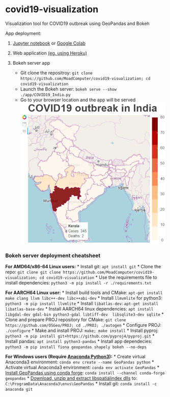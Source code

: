 # covid19-visualization
Visualization tool for COVID19 outbreak using GeoPandas and Bokeh

App deployment:

1. [Jupyter notebook](https://github.com/MoadComputer/covid19-visualization/blob/master/examples/COVID19_India.ipynb) or [Google Colab](https://colab.research.google.com/github/MoadComputer/covid19-visualization/blob/master/examples/COVID19_India.ipynb)

2. Web application [(eg. using Heroku)](https://covid19india-visualization.herokuapp.com/COVID19_India)

3. Bokeh server app
    * Git clone the repositroy: ```git clone https://github.com/MoadComputer/covid19-visualization; cd covid19-visualization```
    * Launch the Bokeh server: ```bokeh serve --show ./app/COVID19_India.py```
    * Go to your browser location and the app will be served
    ![Bokeh static output](https://github.com/MoadComputer/covid19-visualization/raw/master/examples/COVID19_India_Bokeh_output.png)

### **Bokeh server deployment cheatsheet**

**For AMD64/x86-64 Linux users:**
    * Install git: ```apt install git```
    * Clone the repo: ```git clone git clone https://github.com/MoadComputer/covid19-visualization; cd covid19-visualization```
    * Use the requirements file to install dependencies: ```python3 -m pip install -r ./requirements.txt```

**For AARCH64 Linux user:**
    * Install build tools and CMake: ```apt-get install make clang llvm libc++-dev libc++abi-dev```
    * Install ```llmvmlite``` for python3: ```python3 -m pip install llvmlite```
    * Install ```libatlas-dev```: ```apt-get install libatlas-base-dev```
    * Install AARCH64 linux dependencies: ```apt install libgdal-dev gdal-bin python3-gdal libtiff-dev  libsqlite3-dev sqlite```
    * Clone and prepare PROJ repository for CMake: ```git clone https://github.com/OSGeo/PROJ; cd ./PROJ; ./autogen```
    * Configure PROJ: ```./configure```
    * Make and install PROJ: ```make; make install```
    * Install pyproj: ```python3 -m pip install git+https://github.com/pyproj4/pyproj.git```
    * Install pandas: ```apt install python3-pandas```
    * Install app dependecies: ```python3 -m pip install fiona geopandas shapely bokeh --no-deps```

**For Windows users (Require [Anaconda Python3](https://repo.anaconda.com/archive/Anaconda3-2020.02-Windows-x86_64.exe)):**
    * Create virtual Anaconda3 environment: ```conda env create --name GeoPandas python```
    * Activate virtual Anaconda3 environment: ```conda env activate GeoPandas```
    * [Install GeoPandas using conda forge](https://geopandas.org/install.html): ```conda install --channel conda-forge geopandas```
    * [Download, unzip and extract libspatialindex dlls](http://download.osgeo.org/libspatialindex/libspatialindex-1.8.0-win-msvc-2010-x64-x32.zip) to: ```C:\ProgramData\Anaconda3\envs\GeoPandas```
    * Install git: ```conda install -c anaconda git```